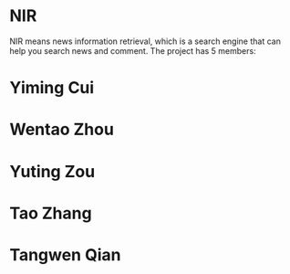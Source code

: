 # NIR
NIR means news information retrieval, which is a search engine that can help you search news and comment.
The project has 5 members: 
# Yiming Cui
# Wentao Zhou
# Yuting Zou
# Tao Zhang
# Tangwen Qian
